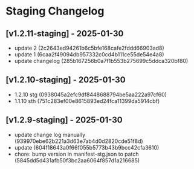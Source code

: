 # Staging Changelog
## [v1.2.11-staging] - 2025-01-30
- update 2 (2c2643ed94261b6c5bfe168cafe2fddd66903ad8)
- update 1 (6caa2f49094db957332c0cd4b111ce55de54e4a8)
- update changelog (285b167256b0a7f1b553b275699c5ddca320bf80)
## [v1.2.10-staging] - 2025-01-30
- 1.2.10 stg (0938045a2efc9df8448688794be5aa222a97cf60)
- 1.1.10 sth (751c283ef00e8615893ed24fca11399da5914cbf)
## [v1.2.9-staging] - 2025-01-30
- update change log manually (939970ebe62b221a3d63e7ab4d0d2820cde51f8d)
- update (604f18643a0f66f055b5773b43b9bcc42cfa3610)
- chore: bump version in manifest-stg.json to patch (5845dd5d431afb50f3bc2aa6064f857d1a216685)